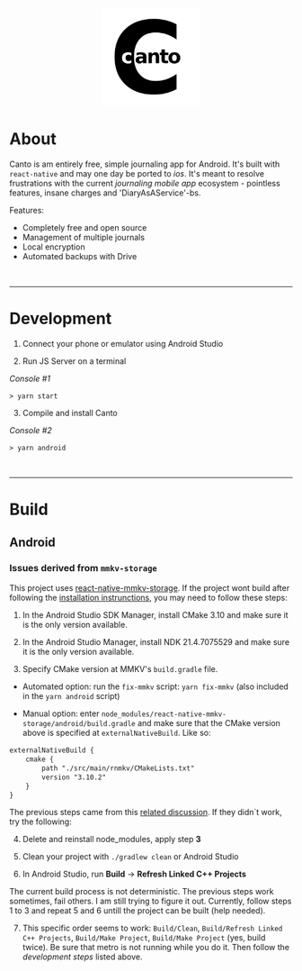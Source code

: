 <p align="center"><img height="175" src="./android/app/src/main/res/mipmap-hdpi/ic_launcher_round.png"></p>

# About

Canto is am entirely free, simple journaling app for Android. 
It's built with `react-native` and may one day be ported to *ios*. 
It's meant to resolve frustrations with the current *journaling mobile app*
ecosystem - pointless features, insane charges and 'DiaryAsAService'-bs.

Features:

* Completely free and open source
* Management of multiple journals
* Local encryption
* Automated backups with Drive

&nbsp;

---

# Development

1. Connect your phone or emulator using Android Studio

2. Run JS Server on a terminal 

*Console #1*
```
> yarn start 
```

3. Compile and install Canto

*Console #2*
```
> yarn android
```

&nbsp;

---

# Build

## Android

### Issues derived from `mmkv-storage` 

This project uses [react-native-mmkv-storage](https://github.com/ammarahm-ed/react-native-mmkv-storage). If the  project wont build after following the [installation instrunctions](https://rnmmkv.vercel.app/#/gettingstarted), you may need to follow these steps:

1. In the Android Studio SDK Manager, install CMake 3.10 and make sure it is the only version available. 

2. In the Android Studio Manager, install NDK 21.4.7075529 and make sure it is the only version available. 


3. Specify CMake version at MMKV's `build.gradle` file.

* Automated option: run the `fix-mmkv` script: `yarn fix-mmkv` (also included in the `yarn android` script)

* Manual option: enter `node_modules/react-native-mmkv-storage/android/build.gradle` and make sure that the CMake version above is specified at `externalNativeBuild`. Like so:

```
externalNativeBuild {
    cmake {
        path "./src/main/rnmkv/CMakeLists.txt"
        version "3.10.2"
    }
}
```

The previous steps came from this [related discussion](https://github.com/ammarahm-ed/react-native-mmkv-storage/issues/67#issuecomment-801467636). If they didn´t work, try the following:

4. Delete and reinstall node_modules, apply step **3**

5. Clean your project with `./gradlew clean` or Android Studio

6. In Android Studio, run **Build** -> **Refresh Linked C++ Projects**

The current build process is not deterministic. The previous steps work sometimes, fail others. I am still trying to figure it out. Currently, follow steps 1 to 3 and repeat 5 and 6 untill the project can be built (help needed).

7. This specific order seems to work: `Build/Clean`, `Build/Refresh Linked C++ Projects`, `Build/Make Project`, `Build/Make Project` (yes, build twice). Be sure that metro is not running while you do it. Then follow the *development steps* listed above.